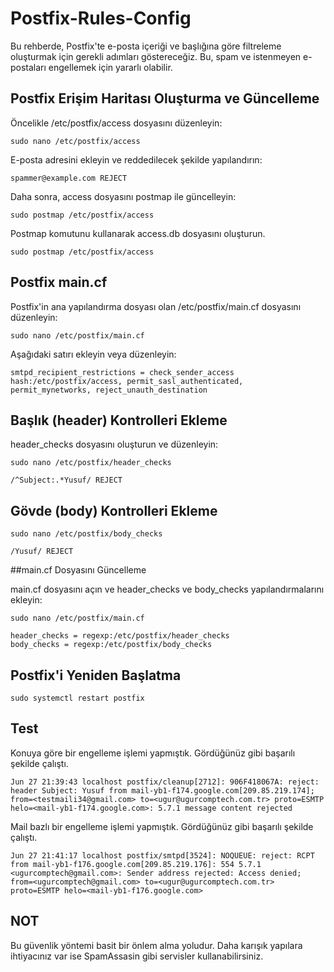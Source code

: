# Postfix-Rules-Config

Bu rehberde, Postfix'te e-posta içeriği ve başlığına göre filtreleme oluşturmak için gerekli adımları göstereceğiz. Bu, spam ve istenmeyen e-postaları engellemek için yararlı olabilir.


## Postfix Erişim Haritası Oluşturma ve Güncelleme

Öncelikle /etc/postfix/access dosyasını düzenleyin:

```
sudo nano /etc/postfix/access
```


E-posta adresini ekleyin ve reddedilecek şekilde yapılandırın:

```
spammer@example.com REJECT
```

Daha sonra, access dosyasını postmap ile güncelleyin:

```
sudo postmap /etc/postfix/access
```

Postmap komutunu kullanarak access.db dosyasını oluşturun.

```
sudo postmap /etc/postfix/access
```

## Postfix main.cf

Postfix'in ana yapılandırma dosyası olan /etc/postfix/main.cf dosyasını düzenleyin:

```
sudo nano /etc/postfix/main.cf
```


Aşağıdaki satırı ekleyin veya düzenleyin:

```
smtpd_recipient_restrictions = check_sender_access hash:/etc/postfix/access, permit_sasl_authenticated, permit_mynetworks, reject_unauth_destination
```


## Başlık (header) Kontrolleri Ekleme

header_checks dosyasını oluşturun ve düzenleyin:

```
sudo nano /etc/postfix/header_checks
```

```
/^Subject:.*Yusuf/ REJECT
```

## Gövde (body) Kontrolleri Ekleme

```
sudo nano /etc/postfix/body_checks
```

```
/Yusuf/ REJECT
```

##main.cf Dosyasını Güncelleme

main.cf dosyasını açın ve header_checks ve body_checks yapılandırmalarını ekleyin:

```
sudo nano /etc/postfix/main.cf
```

```
header_checks = regexp:/etc/postfix/header_checks
body_checks = regexp:/etc/postfix/body_checks
```

## Postfix'i Yeniden Başlatma

```
sudo systemctl restart postfix
```


## Test


Konuya göre bir engelleme işlemi yapmıştık. Gördüğünüz gibi başarılı şekilde çalıştı.

```
Jun 27 21:39:43 localhost postfix/cleanup[2712]: 906F418067A: reject: header Subject: Yusuf from mail-yb1-f174.google.com[209.85.219.174]; from=<testmaili34@gmail.com> to=<ugur@ugurcomptech.com.tr> proto=ESMTP helo=<mail-yb1-f174.google.com>: 5.7.1 message content rejected
```

Mail bazlı bir engelleme işlemi yapmıştık. Gördüğünüz gibi başarılı şekilde çalıştı.

```
Jun 27 21:41:17 localhost postfix/smtpd[3524]: NOQUEUE: reject: RCPT from mail-yb1-f176.google.com[209.85.219.176]: 554 5.7.1 <ugurcomptech@gmail.com>: Sender address rejected: Access denied; from=<ugurcomptech@gmail.com> to=<ugur@ugurcomptech.com.tr> proto=ESMTP helo=<mail-yb1-f176.google.com>
```


## NOT

Bu güvenlik yöntemi basit bir önlem alma yoludur. Daha karışık yapılara ihtiyacınız var ise SpamAssasin gibi servisler kullanabilirsiniz.















